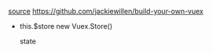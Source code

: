 [source](https://juejin.im/post/5c62ea95e51d457ffe60c084)
https://github.com/jackiewillen/build-your-own-vuex
- this.$store
  new Vuex.Store()

  state
